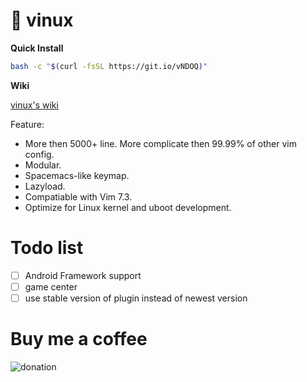 # 🍎 vinux

**Quick Install**

```bash
bash -c "$(curl -fsSL https://git.io/vNDOQ)"
```

**Wiki**

[vinux's wiki](https://github.com/tracyone/vinux/wiki)


Feature:

- More then 5000+ line. More complicate then 99.99% of other vim config.
- Modular.
- Spacemacs-like keymap.
- Lazyload.
- Compatiable with Vim 7.3.
- Optimize for Linux kernel and uboot development.

# Todo list

- [ ] Android Framework support
- [ ] game center
- [ ] use stable version of plugin instead of newest version

# Buy me a coffee

![donation](https://cloud.githubusercontent.com/assets/4246425/24827592/553bc732-1c7f-11e7-8207-284cccbc2e5c.jpg)
